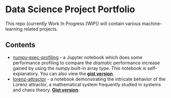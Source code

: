 # Data Science Project Portfolio

This repo (currently Work In Progress [WIP]) will contain various machine-learning related projects.

## Contents

- [numpy-exec-profiling](numpy-exec-profiling/) - a Jupyter notebook which does some performance profiling to compare the *dramatic* performance increase gained by using the numpy built-in array type. This notebook is self-explanatory. You can also view the [**gist version**](https://gist.github.com/gdcutting/64bbd7fb94844956986f8692b13fc21b).
- [lorenz-attractor](lorenz-attractor/) - a notebook demonstrating the intricate behavior of the Lorenz attractor, a mathematical system frequently studied in systems and chaos theory. [**Gist version**](https://gist.github.com/gdcutting/805eb70cf9ef6f8b862d792a5e604cbb).
